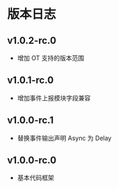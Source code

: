 # 版本日志

## v1.0.2-rc.0

- 增加 OT 支持的版本范围

## v1.0.1-rc.0

- 增加事件上报模块字段兼容

## v1.0.0-rc.1

- 替换事件输出声明 Async 为 Delay

## v1.0.0-rc.0

- 基本代码框架